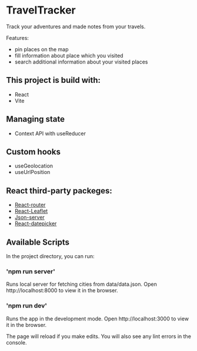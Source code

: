 # TravelTracker

Track your adventures and made notes from your travels.

Features:

- pin places on the map
- fill information about place which you visited
- search additional information about your visited places

## This project is build with:

- React
- Vite

## Managing state

- Context API with useReducer

## Custom hooks

- useGeolocation
- useUrlPosition

## React third-party packeges:

- [React-router](https://reactrouter.com/en/main)
- [React-Leaflet](https://react-leaflet.js.org/)
- [Json-server](https://www.npmjs.com/package/json-server)
- [React-datepicker](https://www.npmjs.com/package/react-datepicker)

## Available Scripts

In the project directory, you can run:

### 'npm run server'

Runs local server for fetching cities from data/data.json.
Open http://localhost:8000 to view it in the browser.

### 'npm run dev'

Runs the app in the development mode.
Open http://localhost:3000 to view it in the browser.

The page will reload if you make edits.
You will also see any lint errors in the console.
